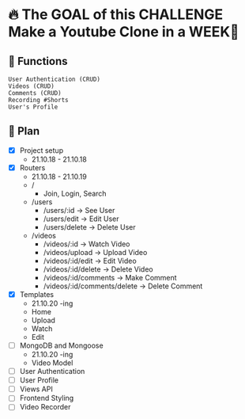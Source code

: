# 🔥 The GOAL of this CHALLENGE <br/> Make a Youtube Clone in a WEEK📅

## 🚀 Functions

    User Authentication (CRUD)
    Videos (CRUD)
    Comments (CRUD)
    Recording #Shorts
    User's Profile

## 📑 Plan

- [x] Project setup
  - 21.10.18 - 21.10.18
- [x] Routers
  - 21.10.18 - 21.10.19
  - /
    - Join, Login, Search
  - /users
    - /users/:id -> See User
    - /users/edit -> Edit User
    - /users/delete -> Delete User
  - /videos
    - /videos/:id -> Watch Video
    - /videos/upload -> Upload Video
    - /videos/:id/edit -> Edit Video
    - /videos/:id/delete -> Delete Video
    - /videos/:id/comments -> Make Comment
    - /videos/:id/comments/delete -> Delete Comment
- [x] Templates
  - 21.10.20 -ing
  - Home
  - Upload
  - Watch
  - Edit
- [ ] MongoDB and Mongoose
  - 21.10.20 -ing
  - Video Model
- [ ] User Authentication
- [ ] User Profile
- [ ] Views API
- [ ] Frontend Styling
- [ ] Video Recorder
